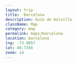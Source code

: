 ```yaml
---
layout: trip
title:  Barcelona
description: Guía de bolsillo
className: Map
category: map
permalink: maps/barcelona
location: barcelona
lng: -73.9857
lat: 40.7356
zoom: 14
---
```

